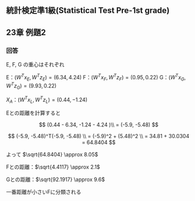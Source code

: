 ## 統計検定準1級(Statistical Test Pre-1st grade)
## 23章 例題2
### 回答

E, F, G の重心はそれぞれ

E：$(W^T x_E, W^T z_E) = (6.34, 4.24)$
F：$(W^T x_F, W^T z_F) = (0.95, 0.22)$
G：$(W^T x_G, W^T z_G) = (9.93, 0.22)$

$X_A$：$(W^T x_L, W^T z_L) = (0.44, -1.24)$

Eとの距離を計算すると

$$
(0.44 - 6.34, -1.24 - 4.24 )\\
 = (-5.9, -5.48)
$$

$$
(-5.9, -5.48)^T(-5.9, -5.48) \\
= (-5.9)^2 + (5.48)^2 \\
= 34.81 + 30.0304 = 64.8404
$$

よって
$\sqrt{64.8404} \approx 8.05$

Fとの距離：$\sqrt{4.4117} \approx 2.1$

Gとの距離：$\sqrt{92.1917} \approx 9.6$

一番距離が小さいFに分類される